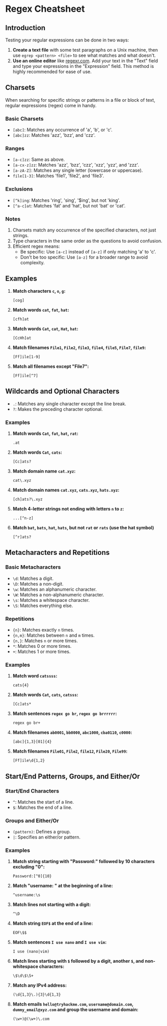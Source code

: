 # Regex Cheatsheet

## Introduction
Testing your regular expressions can be done in two ways:
1. **Create a text file** with some test paragraphs on a Unix machine, then use `egrep <pattern> <file>` to see what matches and what doesn't.
2. **Use an online editor** like [regexr.com](https://regexr.com/). Add your text in the "Text" field and type your expressions in the "Expression" field. This method is highly recommended for ease of use.

## Charsets
When searching for specific strings or patterns in a file or block of text, regular expressions (regex) come in handy.

### Basic Charsets
- `[abc]`: Matches any occurrence of 'a', 'b', or 'c'.
- `[abc]zz`: Matches 'azz', 'bzz', and 'czz'.

### Ranges
- `[a-c]zz`: Same as above.
- `[a-cx-z]zz`: Matches 'azz', 'bzz', 'czz', 'xzz', 'yzz', and 'zzz'.
- `[a-zA-Z]`: Matches any single letter (lowercase or uppercase).
- `file[1-3]`: Matches 'file1', 'file2', and 'file3'.

### Exclusions
- `[^k]ing`: Matches 'ring', 'sing', '$ing', but not 'king'.
- `[^a-c]at`: Matches 'fat' and 'hat', but not 'bat' or 'cat'.

### Notes
1. Charsets match any occurrence of the specified characters, not just strings.
2. Type characters in the same order as the questions to avoid confusion.
3. Efficient regex means:
   - Be specific: Use `[a-c]` instead of `[a-z]` if only matching 'a' to 'c'.
   - Don't be too specific: Use `[a-z]` for a broader range to avoid complexity.

## Examples
1. **Match characters `c`, `o`, `g`:**

   ```regex
   [cog]
   ```

2. **Match words `cat`, `fat`, `hat`:**
   
   ```regex
   [cfh]at
   ```

3. **Match words `Cat`, `cat`, `Hat`, `hat`:**
   ```regex
   [CcHh]at
   ```

4. **Match filenames `File1`, `File2`, `file3`, `file4`, `file5`, `File7`, `file9`:**
   
   ```regex
   [Ff]ile[1-9]
   ```

5. **Match all filenames except "File7":**
   
   ```regex
   [Ff]ile[^7]
   ```


## Wildcards and Optional Characters
- `.`: Matches any single character except the line break.
- `?`: Makes the preceding character optional.

### Examples
1. **Match words `Cat`, `fat`, `hat`, `rat`:**

   ```regex
   .at
   ```

2. **Match words `Cat`, `cats`:**

   ```regex
   [Cc]ats?
   ```

3. **Match domain name `cat.xyz`:**

   ```regex
   cat\.xyz
   ```

4. **Match domain names `cat.xyz`, `cats.xyz`, `hats.xyz`:**

   ```regex
   [ch]ats?\.xyz
   ```

5. **Match 4-letter strings not ending with letters `n` to `z`:**

   ```regex
   ...[^n-z]
   ```

6. **Match `bat`, `bats`, `hat`, `hats`, but not `rat` or `rats` (use the hat symbol)**

   ```regex
   [^r]ats?
   ```   

## Metacharacters and Repetitions
### Basic Metacharacters
- `\d`: Matches a digit.
- `\D`: Matches a non-digit.
- `\w`: Matches an alphanumeric character.
- `\W`: Matches a non-alphanumeric character.
- `\s`: Matches a whitespace character.
- `\S`: Matches everything else.

### Repetitions
- `{n}`: Matches exactly `n` times.
- `{n,m}`: Matches between `n` and `m` times.
- `{n,}`: Matches `n` or more times.
- `*`: Matches 0 or more times.
- `+`: Matches 1 or more times.

### Examples
1. **Match word `catssss`:**

   ```regex
   cats{4}
   ```

3. **Match words `Cat`, `cats`, `catsss`:**

   ```regex
   [Cc]ats*
   ```

4. **Match sentences `regex go br`, `regex go brrrrrr`:**

   ```regex
   regex go br+
   ```

5. **Match filenames `ab0001`, `bb0000`, `abc1000`, `cba0110`, `c0000`:**

   ```regex
   [abc]{1,3}[01]{4}
   ```

6. **Match filenames `File01`, `File2`, `file12`, `File20`, `File99`:**

   ```regex
   [Ff]ile\d{1,2}
   ```


## Start/End Patterns, Groups, and Either/Or
### Start/End Characters
- `^`: Matches the start of a line.
- `$`: Matches the end of a line.

### Groups and Either/Or
- `(pattern)`: Defines a group.
- `|`: Specifies an either/or pattern.

### Examples
1. **Match string starting with "Password:" followed by 10 characters excluding "0":**

   ```regex
   Password:[^0]{10}
   ```

2. **Match "username: " at the beginning of a line:**

   ```regex
   ^username:\s
   ```

3. **Match lines not starting with a digit:**

   ```regex
   ^\D
   ```

4. **Match string `EOF$` at the end of a line:**

   ```regex
   EOF\$$
   ```

5. **Match sentences `I use nano` and `I use vim`:**

   ```regex
   I use (nano|vim)
   ```

6. **Match lines starting with `$` followed by a digit, another `$`, and non-whitespace characters:**

   ```regex
   \$\d\$\S+
   ```

7. **Match any IPv4 address:**

   ```regex
   (\d{1,3}\.){3}\d{1,3}
   ```

8. **Match emails `hello@tryhackme.com`, `username@domain.com`, `dummy_email@xyz.com` and group the username and domain:**
   
   ```regex
   (\w+)@(\w+)\.com
   ```

